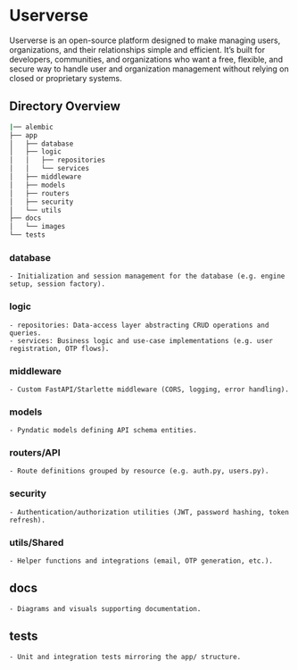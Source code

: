 # Userverse
Userverse is an open-source platform designed to make managing users, organizations, and their relationships simple and efficient. It’s built for developers, communities, and organizations who want a free, flexible, and secure way to handle user and organization management without relying on closed or proprietary systems.


## Directory Overview

```bash
|── alembic
├── app
│   ├── database
│   ├── logic
│   │   ├── repositories
│   │   └── services
│   ├── middleware
│   ├── models
│   ├── routers
│   ├── security
│   └── utils
├── docs
│   └── images
└── tests
```

### database
    - Initialization and session management for the database (e.g. engine setup, session factory).

### logic
    - repositories: Data-access layer abstracting CRUD operations and queries.
    - services: Business logic and use-case implementations (e.g. user registration, OTP flows).

### middleware
    - Custom FastAPI/Starlette middleware (CORS, logging, error handling).

### models
    - Pyndatic models defining API schema entities.

### routers/API 
    - Route definitions grouped by resource (e.g. auth.py, users.py).

### security
    - Authentication/authorization utilities (JWT, password hashing, token refresh).

### utils/Shared 
    - Helper functions and integrations (email, OTP generation, etc.).

## docs
    - Diagrams and visuals supporting documentation.

## tests
    - Unit and integration tests mirroring the app/ structure.